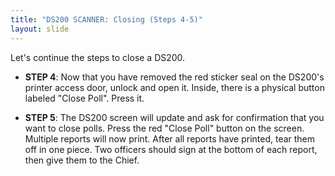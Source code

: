 ```yaml
---
title: "DS200 SCANNER: Closing (Steps 4-5)"
layout: slide
---
```


Let's continue the steps to close a DS200.

- **STEP 4**: Now that you have removed the red sticker seal on the DS200's printer access door, unlock and open it. Inside, there is a physical button labeled "Close Poll". Press it.

- **STEP 5**: The DS200 screen will update and ask for confirmation that you want to close polls. Press the red "Close Poll" button on the screen. Multiple reports will now print. After all reports have printed, tear them off in one piece. Two officers should sign at the bottom of each report, then give them to the Chief.
